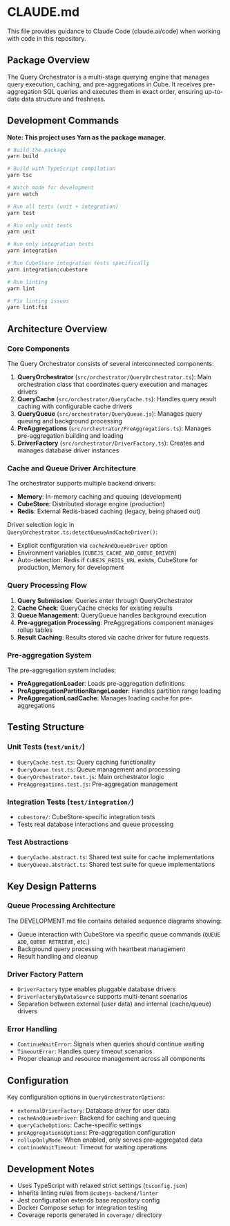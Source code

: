 # CLAUDE.md

This file provides guidance to Claude Code (claude.ai/code) when working with code in this repository.

## Package Overview

The Query Orchestrator is a multi-stage querying engine that manages query execution, caching, and pre-aggregations in Cube. It receives pre-aggregation SQL queries and executes them in exact order, ensuring up-to-date data structure and freshness.

## Development Commands

**Note: This project uses Yarn as the package manager.**

```bash
# Build the package
yarn build

# Build with TypeScript compilation
yarn tsc

# Watch mode for development
yarn watch

# Run all tests (unit + integration)
yarn test

# Run only unit tests
yarn unit

# Run only integration tests  
yarn integration

# Run CubeStore integration tests specifically
yarn integration:cubestore

# Run linting
yarn lint

# Fix linting issues
yarn lint:fix
```

## Architecture Overview

### Core Components

The Query Orchestrator consists of several interconnected components:

1. **QueryOrchestrator** (`src/orchestrator/QueryOrchestrator.ts`): Main orchestration class that coordinates query execution and manages drivers
2. **QueryCache** (`src/orchestrator/QueryCache.ts`): Handles query result caching with configurable cache drivers  
3. **QueryQueue** (`src/orchestrator/QueryQueue.js`): Manages query queuing and background processing
4. **PreAggregations** (`src/orchestrator/PreAggregations.ts`): Manages pre-aggregation building and loading
5. **DriverFactory** (`src/orchestrator/DriverFactory.ts`): Creates and manages database driver instances

### Cache and Queue Driver Architecture

The orchestrator supports multiple backend drivers:
- **Memory**: In-memory caching and queuing (development)
- **CubeStore**: Distributed storage engine (production) 
- **Redis**: External Redis-based caching (legacy, being phased out)

Driver selection logic in `QueryOrchestrator.ts:detectQueueAndCacheDriver()`:
- Explicit configuration via `cacheAndQueueDriver` option
- Environment variables (`CUBEJS_CACHE_AND_QUEUE_DRIVER`)
- Auto-detection: Redis if `CUBEJS_REDIS_URL` exists, CubeStore for production, Memory for development

### Query Processing Flow

1. **Query Submission**: Queries enter through QueryOrchestrator
2. **Cache Check**: QueryCache checks for existing results
3. **Queue Management**: QueryQueue handles background execution
4. **Pre-aggregation Processing**: PreAggregations component manages rollup tables
5. **Result Caching**: Results stored via cache driver for future requests

### Pre-aggregation System

The pre-aggregation system includes:
- **PreAggregationLoader**: Loads pre-aggregation definitions
- **PreAggregationPartitionRangeLoader**: Handles partition range loading
- **PreAggregationLoadCache**: Manages loading cache for pre-aggregations

## Testing Structure

### Unit Tests (`test/unit/`)
- `QueryCache.test.ts`: Query caching functionality
- `QueryQueue.test.ts`: Queue management and processing
- `QueryOrchestrator.test.js`: Main orchestrator logic
- `PreAggregations.test.js`: Pre-aggregation management

### Integration Tests (`test/integration/`)
- `cubestore/`: CubeStore-specific integration tests
- Tests real database interactions and queue processing

### Test Abstractions
- `QueryCache.abstract.ts`: Shared test suite for cache implementations
- `QueryQueue.abstract.ts`: Shared test suite for queue implementations

## Key Design Patterns

### Queue Processing Architecture
The DEVELOPMENT.md file contains detailed sequence diagrams showing:
- Queue interaction with CubeStore via specific queue commands (`QUEUE ADD`, `QUEUE RETRIEVE`, etc.)
- Background query processing with heartbeat management
- Result handling and cleanup

### Driver Factory Pattern
- `DriverFactory` type enables pluggable database drivers
- `DriverFactoryByDataSource` supports multi-tenant scenarios
- Separation between external (user data) and internal (cache/queue) drivers

### Error Handling
- `ContinueWaitError`: Signals when queries should continue waiting
- `TimeoutError`: Handles query timeout scenarios
- Proper cleanup and resource management across all components

## Configuration

Key configuration options in `QueryOrchestratorOptions`:
- `externalDriverFactory`: Database driver for user data
- `cacheAndQueueDriver`: Backend for caching and queuing
- `queryCacheOptions`: Cache-specific settings
- `preAggregationsOptions`: Pre-aggregation configuration
- `rollupOnlyMode`: When enabled, only serves pre-aggregated data
- `continueWaitTimeout`: Timeout for waiting operations

## Development Notes

- Uses TypeScript with relaxed strict settings (`tsconfig.json`)
- Inherits linting rules from `@cubejs-backend/linter`
- Jest configuration extends base repository config
- Docker Compose setup for integration testing
- Coverage reports generated in `coverage/` directory